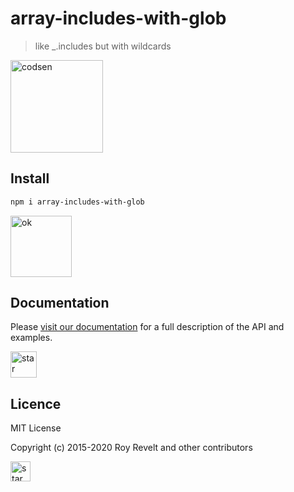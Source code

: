 # array-includes-with-glob

> like \_.includes but with wildcards

<img src="https://codsen.com/images/png-codsen-1.png" width="148" alt="codsen" align="center">

## Install

```bash
npm i array-includes-with-glob
```

<img src="https://codsen.com/images/png-codsen-ok.png" width="98" alt="ok" align="center">

## Documentation

Please [visit our documentation](https://codsen.com/os/array-includes-with-glob/) for a full description of the API and examples.

<img src="https://codsen.com/images/png-codsen-star.png" width="42" alt="star" align="center">

## Licence

MIT License

Copyright (c) 2015-2020 Roy Revelt and other contributors

<img src="https://codsen.com/images/png-codsen-star-small.png" width="32" alt="star" align="center">
